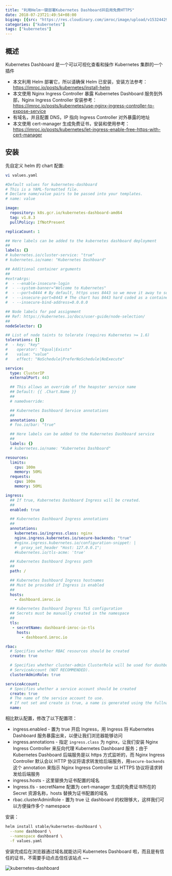 ```yaml
---
title: "利用Helm一键部署Kubernetes Dashboard并启用免费HTTPS"
date: 2018-07-23T21:49:54+08:00
bigimg: [{src: "https://res.cloudinary.com/imroc/image/upload/v1532442991/blog/banner/dashboard.jpg", desc: "Dashboard"}]
categories: ["kubernetes"]
tags: ["kubernetes"]
---
```


## 概述

Kubernetes Dashboard 是一个可以可视化查看和操作 Kubernetes 集群的一个插件

- 本文利用 Helm 部署它，所以请确保 Helm 已安装，安装方法参考：https://imroc.io/posts/kubernetes/install-helm
- 本文使用 Nginx Ingress Controller 暴露 Kubernetes Dashboard 服务到外部，Nginx Ingress Controller 安装参考：https://imroc.io/posts/kubernetes/use-nginx-ingress-controller-to-expose-service
- 有域名，并且配置 DNS，IP 指向 Ingress Controller 对外暴露的地址
- 本文使用 cert-manager 生成免费证书，安装和使用参考：https://imroc.io/posts/kubernetes/let-ingress-enable-free-https-with-cert-manager

## 安装

先自定义 helm 的 chart 配置:

``` bash
vi values.yaml
```
``` yaml
#Default values for kubernetes-dashboard
# This is a YAML-formatted file.
# Declare name/value pairs to be passed into your templates.
# name: value

image:
  repository: k8s.gcr.io/kubernetes-dashboard-amd64
  tag: v1.8.3
  pullPolicy: IfNotPresent

replicaCount: 1

## Here labels can be added to the kubernetes dashboard deployment
##
labels: {}
# kubernetes.io/cluster-service: "true"
# kubernetes.io/name: "Kubernetes Dashboard"

## Additional container arguments
##
#extraArgs:
#  - --enable-insecure-login
#  - --system-banner="Welcome to Kubernetes"
#  - --port=8444 # By default, https uses 8443 so we move it away to something else
#  - --insecure-port=8443 # The chart has 8443 hard coded as a containerPort in the deployment spec so we must use this internally for the http service
#  - --insecure-bind-address=0.0.0.0

## Node labels for pod assignment
## Ref: https://kubernetes.io/docs/user-guide/node-selection/
##
nodeSelector: {}

## List of node taints to tolerate (requires Kubernetes >= 1.6)
tolerations: []
#  - key: "key"
#    operator: "Equal|Exists"
#    value: "value"
#    effect: "NoSchedule|PreferNoSchedule|NoExecute"

service:
  type: ClusterIP
  externalPort: 443

  ## This allows an override of the heapster service name
  ## Default: {{ .Chart.Name }}
  ##
  # nameOverride:

  ## Kubernetes Dashboard Service annotations
  ##
  annotations: {}
  # foo.io/bar: "true"

  ## Here labels can be added to the Kubernetes Dashboard service
  ##
  labels: {}
  # kubernetes.io/name: "Kubernetes Dashboard"

resources:
  limits:
    cpu: 100m
    memory: 50Mi
  requests:
    cpu: 100m
    memory: 50Mi

ingress:
  ## If true, Kubernetes Dashboard Ingress will be created.
  ##
  enabled: true

  ## Kubernetes Dashboard Ingress annotations
  ##
  annotations:
    kubernetes.io/ingress.class: nginx
    nginx.ingress.kubernetes.io/secure-backends: "true"
    #nginx.ingress.kubernetes.io/configuration-snippet: |
    #  proxy_set_header "Host: 127.0.0.1";
    #kubernetes.io/tls-acme: 'true'

  ## Kubernetes Dashboard Ingress path
  ##
  path: /

  ## Kubernetes Dashboard Ingress hostnames
  ## Must be provided if Ingress is enabled
  ##
  hosts:
    - dashboard.imroc.io

  ## Kubernetes Dashboard Ingress TLS configuration
  ## Secrets must be manually created in the namespace
  ##
  tls:
   - secretName: dashboard-imroc-io-tls
     hosts:
       - dashboard.imroc.io

rbac:
  # Specifies whether RBAC resources should be created
  create: true

  # Specifies whether cluster-admin ClusterRole will be used for dashboard
  # ServiceAccount (NOT RECOMMENDED).
  clusterAdminRole: true

serviceAccount:
  # Specifies whether a service account should be created
  create: true
  # The name of the service account to use.
  # If not set and create is true, a name is generated using the fullname template
  name:
```

相比默认配置，修改了以下配置项：

- ingress.enabled - 置为 true 开启 Ingress，用 Ingress 将 Kubernetes Dashboard 服务暴露出来，以便让我们浏览器能够访问
- ingress.annotations - 指定 `ingress.class` 为 nginx，让我们安装 Nginx Ingress Controller 来反向代理 Kubernetes Dashboard 服务；由于 Kubernetes Dashboard 后端服务是以 https 方式监听的，而 Nginx Ingress Controller 默认会以 HTTP 协议将请求转发给后端服务，用`secure-backends`这个 annotation 来指示 Nginx Ingress Controller 以 HTTPS 协议将请求转发给后端服务
- ingress.hosts - 这里替换为证书配置的域名
- Ingress.tls - secretName 配置为 cert-manager 生成的免费证书所在的 Secret 资源名称，hosts 替换为证书配置的域名
- rbac.clusterAdminRole - 置为 true 让 dashboard 的权限够大，这样我们可以方便操作多个 namespace

安装：

``` bash
helm install stable/kubernetes-dashboard \
  --name dashboard \
  --namespace dashboard \
  -f values.yaml
```

安装完成后在浏览器通过域名就能访问 Kubernetes Dashboard 啦，而且是有信任的证书，不需要手动点击信任该站点 ~~

![kubernetes-dashboard](https://res.cloudinary.com/imroc/image/upload/v1532357376/blog/k8s/kubernetes-dashboard.png)
